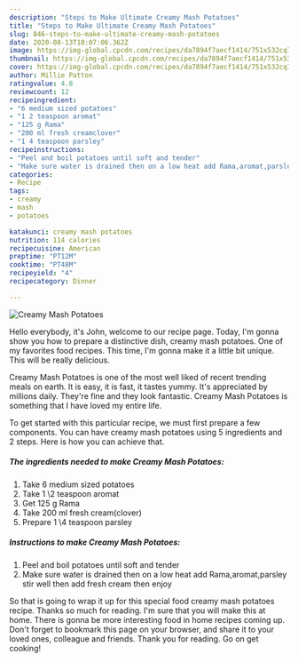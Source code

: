 ```yaml
---
description: "Steps to Make Ultimate Creamy Mash Potatoes"
title: "Steps to Make Ultimate Creamy Mash Potatoes"
slug: 846-steps-to-make-ultimate-creamy-mash-potatoes
date: 2020-08-13T10:07:06.362Z
image: https://img-global.cpcdn.com/recipes/da7894f7aecf1414/751x532cq70/creamy-mash-potatoes-recipe-main-photo.jpg
thumbnail: https://img-global.cpcdn.com/recipes/da7894f7aecf1414/751x532cq70/creamy-mash-potatoes-recipe-main-photo.jpg
cover: https://img-global.cpcdn.com/recipes/da7894f7aecf1414/751x532cq70/creamy-mash-potatoes-recipe-main-photo.jpg
author: Millie Patton
ratingvalue: 4.8
reviewcount: 12
recipeingredient:
- "6 medium sized potatoes"
- "1 2 teaspoon aromat"
- "125 g Rama"
- "200 ml fresh creamclover"
- "1 4 teaspoon parsley"
recipeinstructions:
- "Peel and boil potatoes until soft and tender"
- "Make sure water is drained then on a low heat add Rama,aromat,parsley stir well then add fresh cream then enjoy"
categories:
- Recipe
tags:
- creamy
- mash
- potatoes

katakunci: creamy mash potatoes 
nutrition: 114 calories
recipecuisine: American
preptime: "PT12M"
cooktime: "PT48M"
recipeyield: "4"
recipecategory: Dinner

---
```



![Creamy Mash Potatoes](https://img-global.cpcdn.com/recipes/da7894f7aecf1414/751x532cq70/creamy-mash-potatoes-recipe-main-photo.jpg)

Hello everybody, it's John, welcome to our recipe page. Today, I'm gonna show you how to prepare a distinctive dish, creamy mash potatoes. One of my favorites food recipes. This time, I'm gonna make it a little bit unique. This will be really delicious.

Creamy Mash Potatoes is one of the most well liked of recent trending meals on earth. It is easy, it is fast, it tastes yummy. It's appreciated by millions daily. They're fine and they look fantastic. Creamy Mash Potatoes is something that I have loved my entire life.




To get started with this particular recipe, we must first prepare a few components. You can have creamy mash potatoes using 5 ingredients and 2 steps. Here is how you can achieve that.

<!--inarticleads1-->

##### The ingredients needed to make Creamy Mash Potatoes:

1. Take 6 medium sized potatoes
1. Take 1 \2 teaspoon aromat
1. Get 125 g Rama
1. Take 200 ml fresh cream(clover)
1. Prepare 1 \4 teaspoon parsley




<!--inarticleads2-->

##### Instructions to make Creamy Mash Potatoes:

1. Peel and boil potatoes until soft and tender
1. Make sure water is drained then on a low heat add Rama,aromat,parsley stir well then add fresh cream then enjoy




So that is going to wrap it up for this special food creamy mash potatoes recipe. Thanks so much for reading. I'm sure that you will make this at home. There is gonna be more interesting food in home recipes coming up. Don't forget to bookmark this page on your browser, and share it to your loved ones, colleague and friends. Thank you for reading. Go on get cooking!

